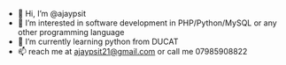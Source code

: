 - 👋 Hi, I’m @ajaypsit
- 👀 I’m interested in software development in PHP/Python/MySQL or any other programming language
- 🌱 I’m currently learning python from DUCAT
- 📫 reach me at ajaypsit21@gmail.com or call me 07985908822
